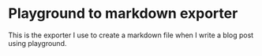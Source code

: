 # Playground to markdown exporter

This is the exporter I use to create a markdown file when I write a blog post using playground.